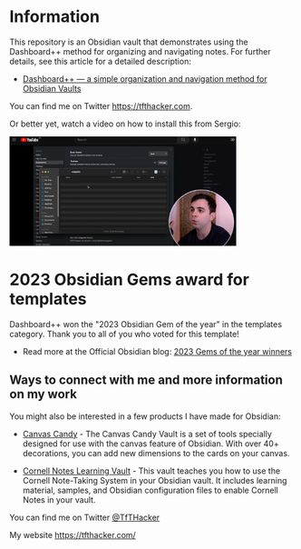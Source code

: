 # Information

This repository is an Obsidian vault that demonstrates using the Dashboard++ method for organizing and navigating notes. For further details, see this article for a detailed description:

- [Dashboard++ — a simple organization and navigation method for Obsidian Vaults](https://tfthacker.medium.com/dashboard-a-simple-organization-and-navigation-method-for-obsidian-vaults-2b1982d023a0)

You can find me on Twitter https://tfthacker.com.

Or better yet, watch a video on how to install this from Sergio:

[![](images/YouTubeFromSergio.png)](https://youtu.be/AatZl1Z_n-g)

# 2023 Obsidian Gems award for templates

Dashboard++ won the "2023 Obsidian Gem of the year" in the templates category. Thank you to all of you who voted for this template!

- Read more at the Official Obsidian blog: [2023 Gems of the year winners](https://obsidian.md/blog/2023-goty-winners/)

## Ways to connect with me and more information on my work

You might also be interested in a few products I have made for Obsidian:

- [Canvas Candy](https://tfthacker.com/canvas-candy) - The Canvas Candy Vault is a set of tools specially designed for use with the canvas feature of Obsidian. With over 40+ decorations, you can add new dimensions to the cards on your canvas.

- [Cornell Notes Learning Vault](https://tfthacker.com/cornell-notes) - This vault teaches you how to use the Cornell Note-Taking System in your Obsidian vault. It includes learning material, samples, and Obsidian configuration files to enable Cornell Notes in your vault.

You can find me on Twitter [@TfTHacker](https://twitter.com/TfTHacker)

My website https://tfthacker.com/
